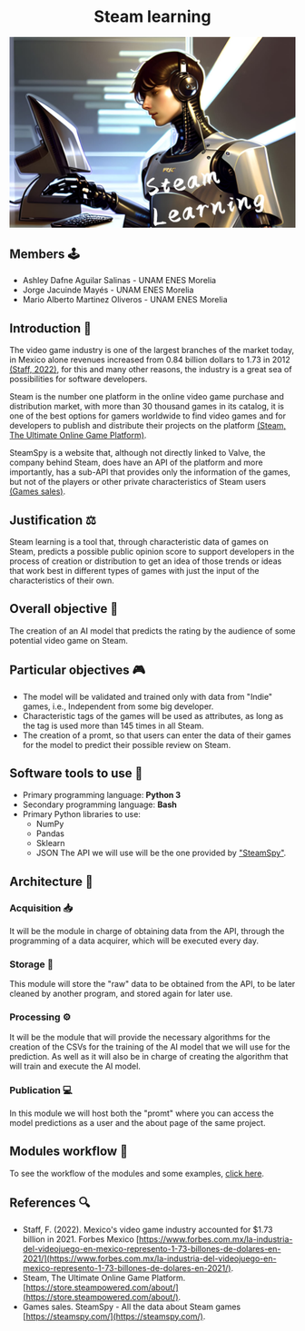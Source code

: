 <h1 align="center">Steam learning</h1>

![banner](./docs/img/steam_banner.jpeg)

## Members 🕹️
- Ashley Dafne Aguilar Salinas - UNAM ENES Morelia 
- Jorge Jacuinde Mayés - UNAM ENES Morelia
- Mario Alberto Martinez Oliveros - UNAM ENES Morelia

## Introduction 📜
The video game industry is one of the largest branches of the market today, in Mexico alone revenues increased from 0.84 billion dollars to 1.73 in 2012 [(Staff, 2022)](https://www.forbes.com.mx/la-industria-del-videojuego-en-mexico-represento-1-73-billones-de-dolares-en-2021/), for this and many other reasons, the industry is a great sea of possibilities for software developers.  

Steam is the number one platform in the online video game purchase and distribution market, with more than 30 thousand games in its catalog, it is one of the best options for gamers worldwide to find video games and for developers to publish and distribute their projects on the platform [(Steam, The Ultimate Online Game Platform)](https://store.steampowered.com/about/).  

SteamSpy is a website that, although not directly linked to Valve, the company behind Steam, does have an API of the platform and more importantly, has a sub-API that provides only the information of the games, but not of the players or other private characteristics of Steam users [(Games sales)](https://steamspy.com/about).  

## Justification ⚖️
Steam learning is a tool that, through characteristic data of games on Steam, predicts a possible public opinion score to support developers in the process of creation or distribution to get an idea of those trends or ideas that work best in different types of games with just the input of the characteristics of their own.

## Overall objective 🤖
The creation of an AI model that predicts the rating by the audience of some potential video game on Steam.

## Particular objectives 🎮
- The model will be validated and trained only with data from "Indie" games, i.e., Independent from some big developer.
- Characteristic tags of the games will be used as attributes, as long as the tag is used more than 145 times in all Steam.
- The creation of a promt, so that users can enter the data of their games for the model to predict their possible review on Steam.

## Software tools to use 💾
- Primary programming language: **Python 3**
- Secondary programming language: **Bash**
- Primary Python libraries to use:
    - NumPy
    - Pandas
    - Sklearn
    - JSON
The API we will use will be the one provided by ["SteamSpy"](https://steamspy.com/).

## Architecture 🧭
### Acquisition 📥
It will be the module in charge of obtaining data from the API, through the programming of a data acquirer, which will be executed every day.

### Storage 🫙
This module will store the "raw" data to be obtained from the API, to be later cleaned by another program, and stored again for later use.

### Processing ⚙️
It will be the module that will provide the necessary algorithms for the creation of the CSVs for the training of the AI model that we will use for the prediction. As well as it will also be in charge of creating the algorithm that will train and execute the AI model.

### Publication 💻
In this module we will host both the "promt" where you can access the model predictions as a user and the about page of the same project.

## Modules workflow 🔩
To see the workflow of the modules and some examples, [click here](./docs/info/modules_workflow.md).

## References 🔍
- Staff, F. (2022). Mexico's video game industry accounted for $1.73 billion in 2021. Forbes Mexico [https://www.forbes.com.mx/la-industria-del-videojuego-en-mexico-represento-1-73-billones-de-dolares-en-2021/](https://www.forbes.com.mx/la-industria-del-videojuego-en-mexico-represento-1-73-billones-de-dolares-en-2021/).
- Steam, The Ultimate Online Game Platform. [https://store.steampowered.com/about/](https://store.steampowered.com/about/). 
- Games sales. SteamSpy - All the data about Steam games [https://steamspy.com/](https://steamspy.com/).
